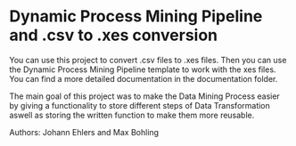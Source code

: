 # Dynamic Process Mining Pipeline and .csv to .xes conversion

You can use this project to convert .csv files to .xes files. Then you can use the Dynamic Process Mining Pipeline template to work with the xes files. You can find a more detailed documentation in the documentation folder.

The main goal of this project was to make the Data Mining Process easier by giving a functionality to store different steps of Data Transformation aswell as storing the written function to make them more reusable.

Authors: Johann Ehlers and Max Bohling
